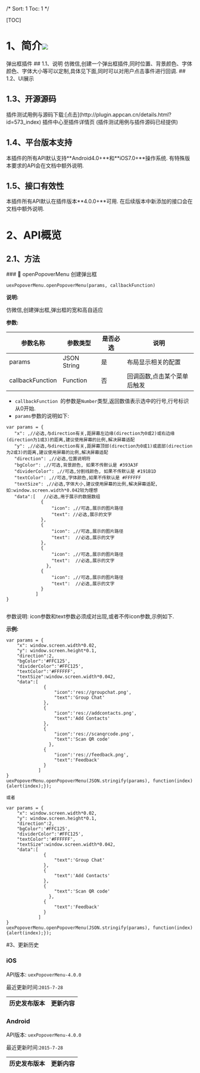 /*
Sort: 1
Toc: 1
*/

[TOC]
# 1、简介[![](http://appcan-download.oss-cn-beijing.aliyuncs.com/%E5%85%AC%E6%B5%8B%2Fgf.png)]() <ignore>
弹出框插件
## 1.1、说明<ignore>
仿微信,创建一个弹出框插件,同时位置、背景颜色、字体颜色、字体大小等可以定制,具体见下面,同时可以对用户点击事件进行回调.
## 1.2、UI展示<ignore>
  

## 1.3、开源源码<ignore>
插件测试用例与源码下载:[点击](http://plugin.appcan.cn/details.html?id=573_index) 插件中心至插件详情页 (插件测试用例与插件源码已经提供)

## 1.4、平台版本支持<ignore>
本插件的所有API默认支持**Android4.0+**和**iOS7.0+**操作系统. 
有特殊版本要求的API会在文档中额外说明.

## 1.5、接口有效性<ignore>
本插件所有API默认在插件版本**4.0.0+**可用.  
在后续版本中新添加的接口会在文档中额外说明. 


# 2、API概览<ignore>

## 2.1、方法<ignore>
### 🍭 openPopoverMenu 创建弹出框

`uexPopoverMenu.openPopoverMenu(params, callbackFunction)`  

**说明:**

仿微信,创建弹出框,弹出框的宽和高自适应    

**参数:**

| 参数名称 | 参数类型 | 是否必选 | 说明 |
| ----- | ----- | ----- | ----- |
|  params |JSON String | 是 |布局显示相关的配置|
| callbackFunction | Function | 否 | 回调函数,点击某个菜单后触发|

* `callbackFunction `的参数是`Number`类型,返回数值表示选中的行号,行号标识从0开始.
* `params`参数的说明如下:

 ```
var params = {
    "x": ,//必选,与direction有关,距屏幕左边缘(direction为0或2)或右边缘(direction为1或3)的距离,建议使用屏幕的比例,解决屏幕适配
    "y": ,//必选,与direction有关,距屏幕顶部(direction为0或1)或底部(direction为2或3)的距离,建议使用屏幕的比例,解决屏幕适配
    "direction": ,//必选,位置说明符
    "bgColor": ,//可选,背景颜色, 如果不传默认是 #393A3F
    "dividerColor": ,//可选,分割线颜色, 如果不传默认是 #191B1D
    "textColor": ,//可选,字体颜色,如果不传默认是 #FFFFFF
    "textSize": ,//必选,字体大小,建议使用屏幕的比例,解决屏幕适配,如:window.screen.width*0.042较为理想
    "data":[   //必选,用于展示的数据数组
              {
                  "icon": ,//可选,展示的图片路径
                  "text": //必选,展示的文字
              },
              {
                  "icon": ,//可选,展示的图片路径
                  "text":  //必选,展示的文字
              },
              {
                  "icon": ,//可选,展示的图片路径
                  "text":  //必选,展示的文字
                },
              {
                  "icon": ,//可选,展示的图片路径
                  "text":  //必选,展示的文字
              }
            ]
 }
             
 
 ```
参数说明:
icon参数和text参数必须成对出现,或者不传icon参数,示例如下.

**示例:**

```
var params = {
    "x": window.screen.width*0.02,
    "y": window.screen.height*0.1,
    "direction":2,
    "bgColor":'#FFC125',
    "dividerColor":'#FFC125',
    "textColor":'#FFFFFF',
    "textSize":window.screen.width*0.042,
    "data":[
              {
                  "icon":'res://groupchat.png',
                  "text":'Group Chat'
              },
              {
                  "icon":'res://addcontacts.png',
                  "text":'Add Contacts'
              },
              {
                  "icon":'res://scanqrcode.png',
                  "text":'Scan QR code'
                },
              {
                  "icon":'res://feedback.png',
                  "text":'Feedback'
              }
            ]
}
uexPopoverMenu.openPopoverMenu(JSON.stringify(params), function(index){alert(index);});
             
或者
  
var params = {
    "x": window.screen.width*0.02,
    "y": window.screen.height*0.1,
    "direction":2,
    "bgColor":'#FFC125',
    "dividerColor":'#FFC125',
    "textColor":'#FFFFFF',
    "textSize":window.screen.width*0.042,
    "data":[
              {
                  "text":'Group Chat'
              },
              {
                  "text":'Add Contacts'
              },
              {
                  "text":'Scan QR code'
                },
              {
                  "text":'Feedback'
              }
            ]
}
uexPopoverMenu.openPopoverMenu(JSON.stringify(params), function(index){alert(index);});

```

#3、更新历史<ignore>

### iOS<ignore>

API版本: `uexPopoverMenu-4.0.0`

最近更新时间:`2015-7-28`

| 历史发布版本 | 更新内容 |
| ----- | ----- |

### Android<ignore>

API版本: `uexPopoverMenu-4.0.0`

最近更新时间:`2015-7-28`

| 历史发布版本 | 更新内容 |
| ----- | ----- |
